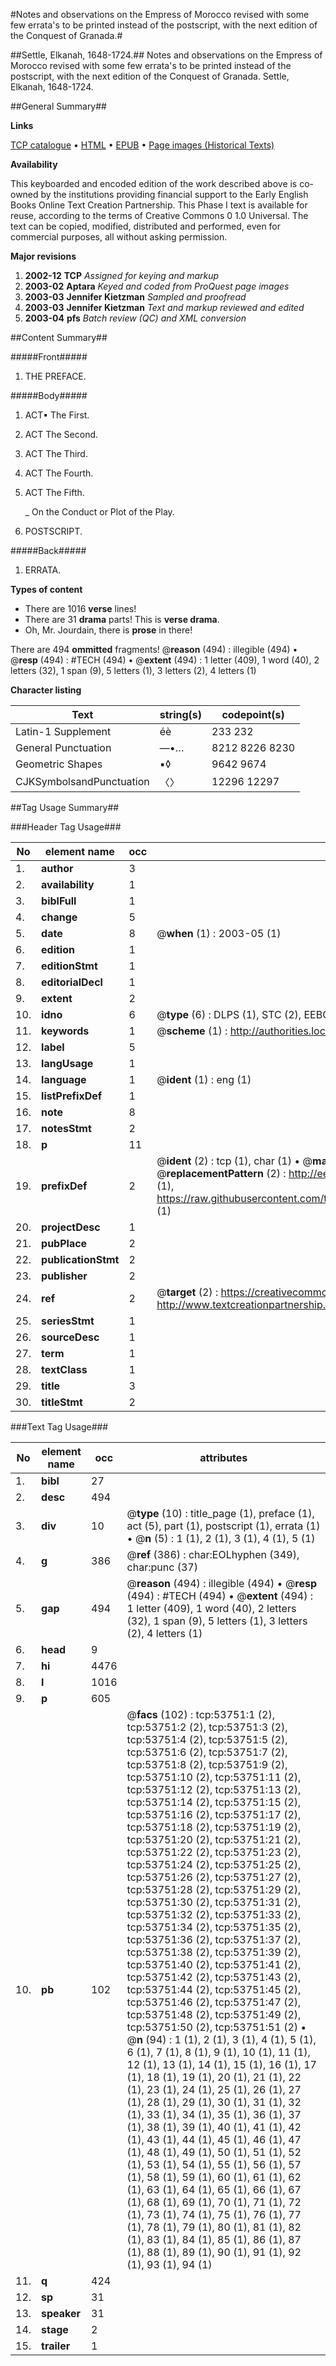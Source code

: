 #Notes and observations on the Empress of Morocco revised with some few errata's to be printed instead of the postscript, with the next edition of the Conquest of Granada.#

##Settle, Elkanah, 1648-1724.##
Notes and observations on the Empress of Morocco revised with some few errata's to be printed instead of the postscript, with the next edition of the Conquest of Granada.
Settle, Elkanah, 1648-1724.

##General Summary##

**Links**

[TCP catalogue](http://www.ota.ox.ac.uk/tcp/)  • 
[HTML](http://tei.it.ox.ac.uk/tcp/Texts-HTML/free/A59/A59328.html)  • 
[EPUB](http://tei.it.ox.ac.uk/tcp/Texts-EPUB/free/A59/A59328.epub) • 
[Page images (Historical Texts)](https://data.historicaltexts.jisc.ac.uk/view?pubId=eebo-12086068e&pageId=eebo-12086068e-53751-1)

**Availability**

This keyboarded and encoded edition of the
	       work described above is co-owned by the institutions
	       providing financial support to the Early English Books
	       Online Text Creation Partnership. This Phase I text is
	       available for reuse, according to the terms of Creative
	       Commons 0 1.0 Universal. The text can be copied,
	       modified, distributed and performed, even for
	       commercial purposes, all without asking permission.

**Major revisions**

1. __2002-12__ __TCP__ *Assigned for keying and markup*
1. __2003-02__ __Aptara__ *Keyed and coded from ProQuest page images*
1. __2003-03__ __Jennifer Kietzman__ *Sampled and proofread*
1. __2003-03__ __Jennifer Kietzman__ *Text and markup reviewed and edited*
1. __2003-04__ __pfs__ *Batch review (QC) and XML conversion*

##Content Summary##

#####Front#####

1. THE
PREFACE.

#####Body#####

1. ACT▪ The First.

1. ACT The Second.

1. ACT The Third.

1. ACT The Fourth.

1. ACT The Fifth.

    _ On the Conduct or Plot of the Play.

1. POSTSCRIPT.

#####Back#####

1. ERRATA.

**Types of content**

  * There are 1016 **verse** lines!
  * There are 31 **drama** parts! This is **verse drama**.
  * Oh, Mr. Jourdain, there is **prose** in there!

There are 494 **ommitted** fragments! 
 @__reason__ (494) : illegible (494)  •  @__resp__ (494) : #TECH (494)  •  @__extent__ (494) : 1 letter (409), 1 word (40), 2 letters (32), 1 span (9), 5 letters (1), 3 letters (2), 4 letters (1)

**Character listing**


|Text|string(s)|codepoint(s)|
|---|---|---|
|Latin-1 Supplement|éè|233 232|
|General Punctuation|—•…|8212 8226 8230|
|Geometric Shapes|▪◊|9642 9674|
|CJKSymbolsandPunctuation|〈〉|12296 12297|

##Tag Usage Summary##

###Header Tag Usage###

|No|element name|occ|attributes|
|---|---|---|---|
|1.|__author__|3||
|2.|__availability__|1||
|3.|__biblFull__|1||
|4.|__change__|5||
|5.|__date__|8| @__when__ (1) : 2003-05 (1)|
|6.|__edition__|1||
|7.|__editionStmt__|1||
|8.|__editorialDecl__|1||
|9.|__extent__|2||
|10.|__idno__|6| @__type__ (6) : DLPS (1), STC (2), EEBO-CITATION (1), OCLC (1), VID (1)|
|11.|__keywords__|1| @__scheme__ (1) : http://authorities.loc.gov/ (1)|
|12.|__label__|5||
|13.|__langUsage__|1||
|14.|__language__|1| @__ident__ (1) : eng (1)|
|15.|__listPrefixDef__|1||
|16.|__note__|8||
|17.|__notesStmt__|2||
|18.|__p__|11||
|19.|__prefixDef__|2| @__ident__ (2) : tcp (1), char (1)  •  @__matchPattern__ (2) : ([0-9\-]+):([0-9IVX]+) (1), (.+) (1)  •  @__replacementPattern__ (2) : http://eebo.chadwyck.com/downloadtiff?vid=$1&page=$2 (1), https://raw.githubusercontent.com/textcreationpartnership/Texts/master/tcpchars.xml#$1 (1)|
|20.|__projectDesc__|1||
|21.|__pubPlace__|2||
|22.|__publicationStmt__|2||
|23.|__publisher__|2||
|24.|__ref__|2| @__target__ (2) : https://creativecommons.org/publicdomain/zero/1.0/ (1), http://www.textcreationpartnership.org/docs/. (1)|
|25.|__seriesStmt__|1||
|26.|__sourceDesc__|1||
|27.|__term__|1||
|28.|__textClass__|1||
|29.|__title__|3||
|30.|__titleStmt__|2||


###Text Tag Usage###

|No|element name|occ|attributes|
|---|---|---|---|
|1.|__bibl__|27||
|2.|__desc__|494||
|3.|__div__|10| @__type__ (10) : title_page (1), preface (1), act (5), part (1), postscript (1), errata (1)  •  @__n__ (5) : 1 (1), 2 (1), 3 (1), 4 (1), 5 (1)|
|4.|__g__|386| @__ref__ (386) : char:EOLhyphen (349), char:punc (37)|
|5.|__gap__|494| @__reason__ (494) : illegible (494)  •  @__resp__ (494) : #TECH (494)  •  @__extent__ (494) : 1 letter (409), 1 word (40), 2 letters (32), 1 span (9), 5 letters (1), 3 letters (2), 4 letters (1)|
|6.|__head__|9||
|7.|__hi__|4476||
|8.|__l__|1016||
|9.|__p__|605||
|10.|__pb__|102| @__facs__ (102) : tcp:53751:1 (2), tcp:53751:2 (2), tcp:53751:3 (2), tcp:53751:4 (2), tcp:53751:5 (2), tcp:53751:6 (2), tcp:53751:7 (2), tcp:53751:8 (2), tcp:53751:9 (2), tcp:53751:10 (2), tcp:53751:11 (2), tcp:53751:12 (2), tcp:53751:13 (2), tcp:53751:14 (2), tcp:53751:15 (2), tcp:53751:16 (2), tcp:53751:17 (2), tcp:53751:18 (2), tcp:53751:19 (2), tcp:53751:20 (2), tcp:53751:21 (2), tcp:53751:22 (2), tcp:53751:23 (2), tcp:53751:24 (2), tcp:53751:25 (2), tcp:53751:26 (2), tcp:53751:27 (2), tcp:53751:28 (2), tcp:53751:29 (2), tcp:53751:30 (2), tcp:53751:31 (2), tcp:53751:32 (2), tcp:53751:33 (2), tcp:53751:34 (2), tcp:53751:35 (2), tcp:53751:36 (2), tcp:53751:37 (2), tcp:53751:38 (2), tcp:53751:39 (2), tcp:53751:40 (2), tcp:53751:41 (2), tcp:53751:42 (2), tcp:53751:43 (2), tcp:53751:44 (2), tcp:53751:45 (2), tcp:53751:46 (2), tcp:53751:47 (2), tcp:53751:48 (2), tcp:53751:49 (2), tcp:53751:50 (2), tcp:53751:51 (2)  •  @__n__ (94) : 1 (1), 2 (1), 3 (1), 4 (1), 5 (1), 6 (1), 7 (1), 8 (1), 9 (1), 10 (1), 11 (1), 12 (1), 13 (1), 14 (1), 15 (1), 16 (1), 17 (1), 18 (1), 19 (1), 20 (1), 21 (1), 22 (1), 23 (1), 24 (1), 25 (1), 26 (1), 27 (1), 28 (1), 29 (1), 30 (1), 31 (1), 32 (1), 33 (1), 34 (1), 35 (1), 36 (1), 37 (1), 38 (1), 39 (1), 40 (1), 41 (1), 42 (1), 43 (1), 44 (1), 45 (1), 46 (1), 47 (1), 48 (1), 49 (1), 50 (1), 51 (1), 52 (1), 53 (1), 54 (1), 55 (1), 56 (1), 57 (1), 58 (1), 59 (1), 60 (1), 61 (1), 62 (1), 63 (1), 64 (1), 65 (1), 66 (1), 67 (1), 68 (1), 69 (1), 70 (1), 71 (1), 72 (1), 73 (1), 74 (1), 75 (1), 76 (1), 77 (1), 78 (1), 79 (1), 80 (1), 81 (1), 82 (1), 83 (1), 84 (1), 85 (1), 86 (1), 87 (1), 88 (1), 89 (1), 90 (1), 91 (1), 92 (1), 93 (1), 94 (1)|
|11.|__q__|424||
|12.|__sp__|31||
|13.|__speaker__|31||
|14.|__stage__|2||
|15.|__trailer__|1||
